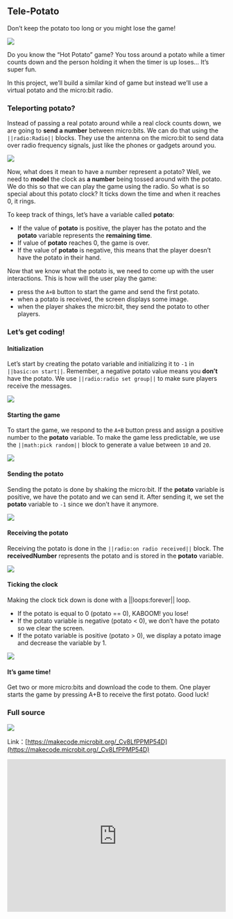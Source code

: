 ## Tele-Potato

Don’t keep the potato too long or you might lose the game!

![](https://i.imgur.com/V5EtA0N.png)

Do you know the “Hot Potato” game? You toss around a potato while a timer counts down and the person holding it when the timer is up loses… It’s super fun.

In this project, we’ll build a similar kind of game but instead we’ll use a virtual potato and the micro:bit radio.

### Teleporting potato?

Instead of passing a real potato around while a real clock counts down, we are going to **send a number** between micro:bits. We can do that using the `||radio:Radio||` blocks. They use the antenna on the micro:bit to send data over radio frequency signals, just like the phones or gadgets around you.

![](https://i.imgur.com/gWNcq6O.png)

Now, what does it mean to have a number represent a potato? Well, we need to **model** the clock as **a number** being tossed around with the potato. We do this so that we can play the game using the radio. So what is so special about this potato clock? It ticks down the time and when it reaches 0, it rings.

To keep track of things, let’s have a variable called **potato**:

- If the value of **potato** is positive, the player has the potato and the **potato** variable represents the **remaining time**.
- If value of **potato** reaches 0, the game is over.
- If the value of **potato** is negative, this means that the player doesn’t have the potato in their hand.

Now that we know what the potato is, we need to come up with the user interactions. This is how will the user play the game:

- press the `A+B` button to start the game and send the first potato.
- when a potato is received, the screen displays some image.
- when the player shakes the micro:bit, they send the potato to other players.

### Let’s get coding!
#### Initialization

Let’s start by creating the potato variable and initializing it to `-1` in `||basic:on start||`. Remember, a negative potato value means you **don’t** have the potato. We use `||radio:radio set group||` to make sure players receive the messages.

![](https://i.imgur.com/ldLEFv0.png)

#### Starting the game
To start the game, we respond to the `A+B` button press and assign a positive number to the **potato** variable. To make the game less predictable, we use the `||math:pick random||` block to generate a value between `10` and `20`.

![](https://i.imgur.com/92vvFzc.png)

#### Sending the potato
Sending the potato is done by shaking the micro:bit. If the **potato** variable is positive, we have the potato and we can send it. After sending it, we set the **potato** variable to `-1` since we don’t have it anymore.

![](https://i.imgur.com/Ffzvfwv.png)

#### Receiving the potato
Receiving the potato is done in the `||radio:on radio received||` block. The **receivedNumber** represents the potato and is stored in the **potato** variable.

![](https://i.imgur.com/Cwu6sbj.png)

#### Ticking the clock
Making the clock tick down is done with a ||loops:forever|| loop.

- If the potato is equal to 0 (potato == 0), KABOOM! you lose!
- If the potato variable is negative (potato < 0), we don’t have the potato so we clear the screen.
- If the potato variable is positive (potato > 0), we display a potato image and decrease the variable by 1.

![](https://i.imgur.com/OJqEevU.png)

#### It’s game time!
Get two or more micro:bits and download the code to them. One player starts the game by pressing A+B to receive the first potato. Good luck!

### Full source

![](https://i.imgur.com/09XeZCj.png)

Link：[https://makecode.microbit.org/_Cv8LfPPMP54D](https://makecode.microbit.org/_Cv8LfPPMP54D)

<div style="position:relative;height:0;padding-bottom:70%;overflow:hidden;"><iframe style="position:absolute;top:0;left:0;width:100%;height:100%;" src="https://makecode.microbit.org/#pub:_Cv8LfPPMP54D" frameborder="0" sandbox="allow-popups allow-forms allow-scripts allow-same-origin"></iframe></div>




